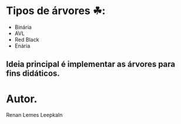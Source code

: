 # Tipos de árvores ☘:
* Binária
* AVL
* Red Black
* Enária

## Ideia principal é implementar as árvores para fins didáticos.

# Autor.
Renan Lemes Leepkaln
